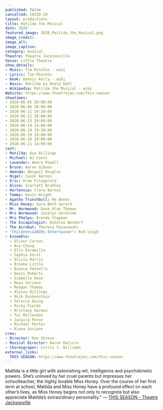 ```yaml
---
published: false
cancelled: COVID-19
layout: productions
title: Matilda the Musical
date: 2020
featured_image: 2020_Matilda_the_Musical.png
image_credit:
image_alt:
image_caption:
category: musical
Theatre: Theatre Jacksonville
Venue: Little Theatre
show_details:
- Music: Tim Minchin - wiki
- Lyrics: Tim Minchin
- Book: Dennis Kelly - wiki
- Basis: Matilda by Roald Dahl
- Wikipedia: Matilda the Musical - wiki
Website: https://www.theatrejax.com/this-season
showtimes:
- 2020-06-05 20:00:00
- 2020-06-06 20:00:00
- 2020-06-11 19:30:00
- 2020-06-12 20:00:00
- 2020-06-13 20:00:00
- 2020-06-14 14:00:00
- 2020-06-18 19:30:00
- 2020-06-19 20:00:00
- 2020-06-20 20:00:00
- 2020-06-21 14:00:00
cast:
- Matilda: Ava Billings
- Michael: AJ Coots
- Lavender: Amara Powell
- Bruce: Aaron Gibson
- Amanda: Abigail Douglas
- Nigel: Cason Barnes
- Eric: Drew Fitzgerald
- Alice: Scarlett Bradley
- Hortensia: Clara Barnes
- Tommy: Kevin Wright
- Agatha Trunchbull: Ma Bones
- Miss Honey: Sara Beth Gerard
- Mr. Wormwood: Dave Alan Thomas
- Mrs Wormwood: Jocelyn Geronimo
- Mrs Phelps: Brenda Chapman
- The Escapologist: Nikolas Wendorf
- The Acrobat: Theresa Pazanowski
- "Children\u2019s Entertainer": Rod Leigh
- Ensemble:
  - Oliver Carson
  - Ava Chung
  - Ella Escamilla
  - Sophia Goral
  - Olivia Harris
  - Brooke Little
  - Bianca Pontello
  - Davis Roberts
  - Isabelle Rose
  - Maya Soriano
  - Reagan Thomas
  - Alyssa Billings
  - Nick Dunkenstein
  - Felecia Ewing
  - Ricky Fields
  - Brittany Harmon
  - Tai McClendon
  - Janaira Perez
  - Michael Porter
  - Kiana Soriano
crew:
- Director: Ron Shreve
- Musical Director: Aaron DeCicco
- Choreograper: Curtis J. Williams
external_links:
  THIS SEASON: https://www.theatrejax.com/this-season
---
```

Matilda is a little girl with astonishing wit, intelligence and psychokinetic powers. She’s unloved by her cruel parents but impresses her schoolteacher, the highly lovable Miss Honey. Over the course of her first term at school, Matilda and Miss Honey have a profound effect on each other’s lives, as Miss Honey begins not only to recognize but also appreciate Matilda’s extraordinary personality." — [THIS SEASON - Theatre Jacksonville](https://www.theatrejax.com/this-season)
